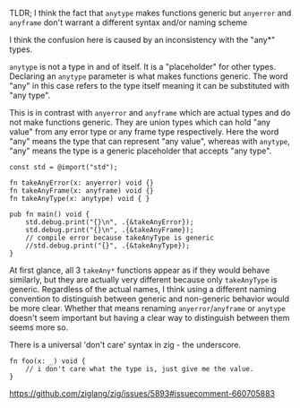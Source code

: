 TLDR; I think the fact that `anytype` makes functions generic but `anyerror` and `anyframe` don't warrant a different syntax and/or naming scheme

I think the confusion here is caused by an inconsistency with the "any\*" types.

`anytype` is not a type in and of itself. It is a "placeholder" for other types. Declaring an `anytype` parameter is what makes functions generic. The word "any" in this case refers to the type itself meaning it can be substituted with "any type".

This is in contrast with `anyerror` and `anyframe` which are actual types and do not make functions generic. They are union types which can hold "any value" from any error type or any frame type respectively. Here the word "any" means the type that can represent "any value", whereas with `anytype`, "any" means the type is a generic placeholder that accepts "any type".

```zig
const std = @import("std");

fn takeAnyError(x: anyerror) void {}
fn takeAnyFrame(x: anyframe) void {}
fn takeAnyType(x: anytype) void { }

pub fn main() void {
    std.debug.print("{}\n", .{&takeAnyError});
    std.debug.print("{}\n", .{&takeAnyFrame});
    // compile error because takeAnyType is generic
    //std.debug.print("{}", .{&takeAnyType});
}
```

At first glance, all 3 `takeAny*` functions appear as if they would behave similarly, but they are actually very different because only `takeAnyType` is generic. Regardless of the actual names, I think using a different naming convention to distinguish between generic and non-generic behavior would be more clear. Whether that means renaming `anyerror`/`anyframe` or `anytype` doesn't seem important but having a clear way to distinguish between them seems more so.

There is a universal 'don't care' syntax in zig - the underscore.

```zig
fn foo(x: _) void {
    // i don't care what the type is, just give me the value.
}
```

https://github.com/ziglang/zig/issues/5893#issuecomment-660705883

